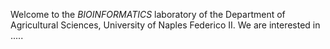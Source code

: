 Welcome to the <i>BIOINFORMATICS</i> laboratory of the Department of Agricultural Sciences, University of Naples Federico II. We are interested in .....
